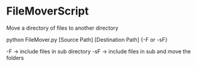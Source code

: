 # FileMoverScript
Move a directory of files to another directory

python FileMover.py [Source Path] [Destination Path] {-F or -sF}

-F -> include files in sub directory
-sF -> include files in sub and move the folders
